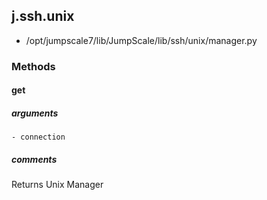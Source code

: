 ## j.ssh.unix

- /opt/jumpscale7/lib/JumpScale/lib/ssh/unix/manager.py

### Methods

#### get 
##### arguments

    - connection

##### comments

Returns Unix Manager

